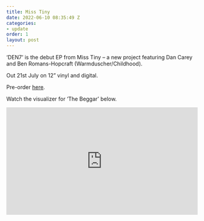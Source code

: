 ```yaml
---
title: Miss Tiny
date: 2022-06-10 08:35:49 Z
categories:
- update
order: 1
layout: post
---
```


‘DEN7’ is the debut EP from Miss Tiny – a new project featuring Dan Carey and Ben Romans-Hopcraft (Warmduscher/Childhood).

Out 21st July on 12” vinyl and digital.


Pre-order <a href="https://ffm.to/misstiny_den7" >here</a>.

Watch the visualizer for ‘The Beggar’ below.

 
<style>.embed-container { position: relative; padding-bottom: 56.25%; height: 0; overflow: hidden; max-width: 100%; } .embed-container iframe, .embed-container object, .embed-container embed { position: absolute; top: 0; left: 0; width: 100%; height: 100%; }</style><div class='embed-container'><iframe src='https://www.youtube.com/embed/IvKYRb1Er9E' frameborder='0' allowfullscreen></iframe></div>
<p> </p>
